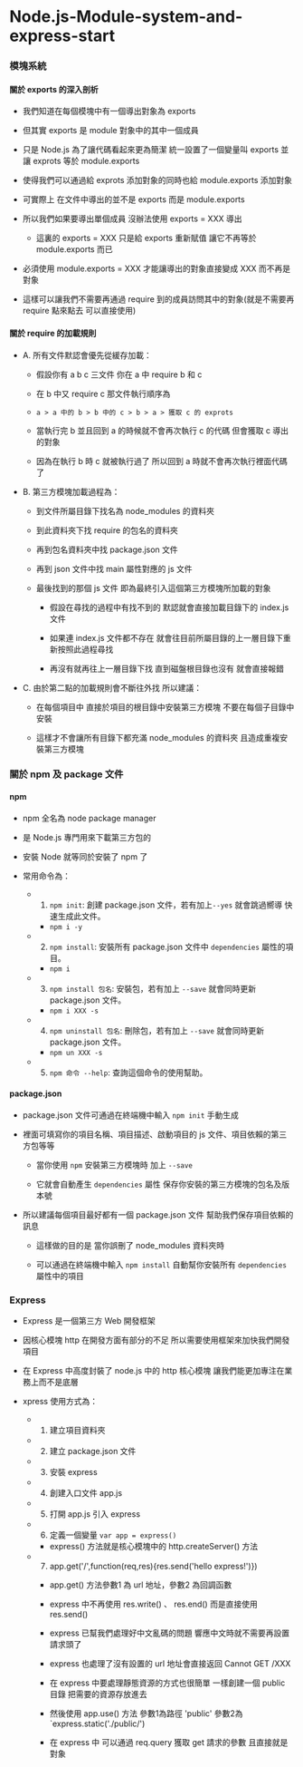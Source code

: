 # Node.js-Module-system-and-express-start
  
 ### 模塊系統

#### 關於 exports 的深入剖析

 - 我們知道在每個模塊中有一個導出對象為 exports
 
 - 但其實 exports 是 module 對象中的其中一個成員
 
 - 只是 Node.js 為了讓代碼看起來更為簡潔 統一設置了一個變量叫 exports 並讓 exprots 等於 module.exports
 
 - 使得我們可以通過給 exprots 添加對象的同時也給 module.exports 添加對象
 
 - 可實際上 在文件中導出的並不是 exports 而是 module.exports
 
 - 所以我們如果要導出單個成員 沒辦法使用 exports = XXX 導出
 
    * 這裏的 exports = XXX 只是給 exports 重新賦值 讓它不再等於 module.exports 而已
 
 - 必須使用 module.exports = XXX 才能讓導出的對象直接變成 XXX 而不再是對象
 
 - 這樣可以讓我們不需要再通過 require 到的成員訪問其中的對象(就是不需要再 require 點來點去 可以直接使用)

#### 關於 require 的加載規則

- A. 所有文件默認會優先從緩存加載：

  * 假設你有 a b c 三文件 你在 a 中 require b 和 c
  
  * 在 b 中又 require c 那文件執行順序為
  
  * `a > a 中的 b > b 中的 c > b > a > 獲取 c 的 exprots`
  
  * 當執行完 b 並且回到 a 的時候就不會再次執行 c 的代碼 但會獲取 c 導出的對象
  
  * 因為在執行 b 時 c 就被執行過了 所以回到 a 時就不會再次執行裡面代碼了
  
- B. 第三方模塊加載過程為：

  * 到文件所屬目錄下找名為 node_modules 的資料夾
  
  * 到此資料夾下找 require 的包名的資料夾
  
  * 再到包名資料夾中找 package.json 文件
  
  * 再到 json 文件中找 main 屬性對應的 js 文件
  
  * 最後找到的那個 js 文件 即為最終引入這個第三方模塊所加載的對象
  
    - 假設在尋找的過程中有找不到的 默認就會直接加載目錄下的 index.js 文件
  
    - 如果連 index.js 文件都不存在 就會往目前所屬目錄的上一層目錄下重新按照此過程尋找
  
    - 再沒有就再往上一層目錄下找 直到磁盤根目錄也沒有 就會直接報錯

- C. 由於第二點的加載規則會不斷往外找 所以建議：
  
  * 在每個項目中 直接於項目的根目錄中安裝第三方模塊 不要在每個子目錄中安裝
  
  * 這樣才不會讓所有目錄下都充滿 node_modules 的資料夾 且造成重複安裝第三方模塊

### 關於 npm 及 package 文件

#### npm

- npm 全名為 node package manager

- 是 Node.js 專門用來下載第三方包的

- 安裝 Node 就等同於安裝了 npm 了

- 常用命令為：

  + 1. `npm init`: 創建 package.json 文件，若有加上`--yes` 就會跳過嚮導 快速生成此文件。
    * `npm i -y`
  + 2. `npm install`: 安裝所有 package.json 文件中 `dependencies` 屬性的項目。
    * `npm i`
  + 3. `npm install 包名`: 安裝包，若有加上 `--save` 就會同時更新 package.json 文件。
    * `npm i XXX -s`
  + 4. `npm uninstall 包名`: 刪除包，若有加上 `--save` 就會同時更新 package.json 文件。
    * `npm un XXX -s`
  + 5. `npm 命令 --help`: 查詢這個命令的使用幫助。

#### package.json

- package.json 文件可通過在終端機中輸入 `npm init` 手動生成

- 裡面可填寫你的項目名稱、項目描述、啟動項目的 js 文件、項目依賴的第三方包等等
  
  * 當你使用 `npm` 安裝第三方模塊時 加上 `--save`
  
  * 它就會自動產生 `dependencies` 屬性 保存你安裝的第三方模塊的包名及版本號
  
- 所以建議每個項目最好都有一個 package.json 文件 幫助我們保存項目依賴的訊息
  
  * 這樣做的目的是 當你誤刪了 node_modules 資料夾時

  * 可以通過在終端機中輸入 `npm install` 自動幫你安裝所有 `dependencies` 屬性中的項目

### Express

- Express 是一個第三方 Web 開發框架

- 因核心模塊 http 在開發方面有部分的不足 所以需要使用框架來加快我們開發項目

- 在 Express 中高度封裝了 node.js 中的 http 核心模塊 讓我們能更加專注在業務上而不是底層

- xpress 使用方式為：
  
  + 1. 建立項目資料夾
  
  + 2. 建立 package.json 文件

  + 3. 安裝 express

  + 4. 創建入口文件 app.js
  
  + 5. 打開 app.js 引入 express

  + 6. 定義一個變量 `var app = express()`
    
    * express() 方法就是核心模塊中的 http.createServer() 方法

  + 7. app.get('/',function(req,res){res.send('hello express!')})
  
    * app.get() 方法參數1 為 url 地址，參數2 為回調函數

    * express 中不再使用 res.write() 、 res.end() 而是直接使用 res.send()
    
    * express 已幫我們處理好中文亂碼的問題 響應中文時就不需要再設置請求頭了

    * express 也處理了沒有設置的 url 地址會直接返回 Cannot GET /XXX

    * 在 express 中要處理靜態資源的方式也很簡單 一樣創建一個 public 目錄 把需要的資源存放進去

    * 然後使用 app.use() 方法 參數1為路徑 'public' 參數2為`express.static('./public/')

    * 在 express 中 可以通過 req.query 獲取 get 請求的參數 且直接就是對象

